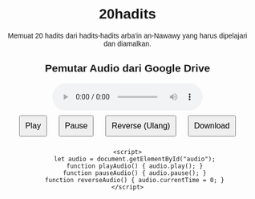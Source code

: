 # 20hadits
Memuat 20 hadits dari hadits-hadits arba'in an-Nawawy yang harus dipelajari dan diamalkan.
<!DOCTYPE html>
<html lang="id">
<head>
    <meta charset="UTF-8">
    <meta name="viewport" content="width=device-width, initial-scale=1.0">
    <title>Pemutar Audio Google Drive</title>
    <style>
        body { text-align: center; font-family: Arial, sans-serif; }
        button { margin: 10px; padding: 10px; font-size: 16px; }
    </style>
</head>
<body>
    <h2>Pemutar Audio dari Google Drive</h2>
    <audio id="audio" controls>
        <source id="audioSource" src="https://docs.google.com/uc?export=download&id=1-J4Gkf_h6bqF1gMe5WkjPk5JTzozImx6" type="audio/mp3">
        Browser Anda tidak mendukung pemutar audio.
    </audio>
    <br>
    <button onclick="playAudio()">Play</button>
    <button onclick="pauseAudio()">Pause</button>
    <button onclick="reverseAudio()">Reverse (Ulang)</button>
    <a id="downloadLink" href="https://docs.google.com/uc?export=download&id=1-J4Gkf_h6bqF1gMe5WkjPk5JTzozImx6" download>
        <button>Download</button>
    </a>
    
    <script>
        let audio = document.getElementById("audio");
        function playAudio() { audio.play(); }
        function pauseAudio() { audio.pause(); }
        function reverseAudio() { audio.currentTime = 0; }
    </script>
</body>
</html>
